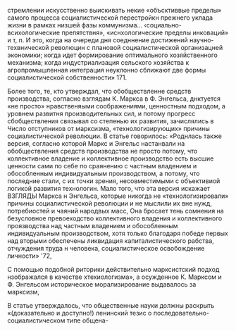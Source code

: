 стремлении искусственно выискивать некие «объсктиввые пределы» самого процесса социалистической перестройкн прежнего уклада жизни в рамках низшей фазы коммунизма... ‹социально-всихологические препятствня», «иснхологические пределы инковаций» и т, п. И это, когда на очереди дня соедннение достижений научно-техвнической революцин с плановой социалистической организацней экономики; когда идет формирование оптимального хозяйственного механизма; когда индустриализация сельского хозяйства к агропромышленная интеграция неуклонно сближают две формы социалистической собственности» 171.

Более того, те, кто утверждал, что обобществленне средств производства, согласно взглядам К. Маркса в Ф. Энгельса, днктуется «не просто» нравственяыми соображениями, ценностным подходом, а уровнем развитня производительных сил, и потому прогресс сбобществления связывал со степенью их развития, зачислялись в Число отступников от марксизма, «технологизирующих» причины социалистической революции. В статье говорилось: «Роднлась также версия, согласно которой Маркс и Энгельс настанвали на обобществления средств производства не просто потому, что коллективное владение и коллективное производство есть высшие ценности сами по себе по сраянению с частным владением и обособленным индивидуальным производством, а потому, что последние стали, с их точки зрения, несовместимыми с объективиой логикой развития технологин. Мало того, что эта версия искажает ВЗГЛЯДЫ Маркса н Энгельса, которые никогда не «технологизировали» причины социалистической революции и не мыслили их вне нужд, потребиостей и чаяний народвых масс, Она бросает тень сомнения на безусловное превоеходство коллективного владения и коллективного проязводства над частным владением и обособленным индивидуальным производством, хотя только благодаря победе первых над вторыми обеспечены ликвидация капиталистического рабства, отчуждения труда н человека, социалистическое освобождение личности» '72,

С помощью подобной риторики действительно марксистский подход нзображался в качестве хтехиологизма», а осужденное К. Марксом и Ф. Энгельсом историческое морализирование выдавалось за марксизм,

В статье утверждалось, что общественные науки должны раскрыть «(доказательно и доступно!) ленинский тезис о последовательно-социалистическом типе общена-
